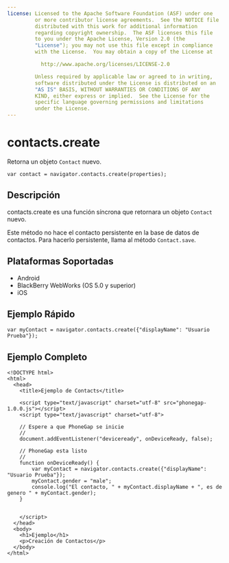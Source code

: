 ```yaml
---
license: Licensed to the Apache Software Foundation (ASF) under one
         or more contributor license agreements.  See the NOTICE file
         distributed with this work for additional information
         regarding copyright ownership.  The ASF licenses this file
         to you under the Apache License, Version 2.0 (the
         "License"); you may not use this file except in compliance
         with the License.  You may obtain a copy of the License at

           http://www.apache.org/licenses/LICENSE-2.0

         Unless required by applicable law or agreed to in writing,
         software distributed under the License is distributed on an
         "AS IS" BASIS, WITHOUT WARRANTIES OR CONDITIONS OF ANY
         KIND, either express or implied.  See the License for the
         specific language governing permissions and limitations
         under the License.
---
```


contacts.create
===============

Retorna un objeto `Contact` nuevo.

    var contact = navigator.contacts.create(properties);

Descripción
-----------

contacts.create es una función síncrona que retornara un objeto `Contact` nuevo.

Este método no hace el contacto persistente en la base de datos de contactos. Para hacerlo persistente, llama al método `Contact.save`.

Plataformas Soportadas
----------------------

- Android
- BlackBerry WebWorks (OS 5.0 y superior)
- iOS

Ejemplo Rápido
-------------

    var myContact = navigator.contacts.create({"displayName": "Usuario Prueba"});

Ejemplo Completo
----------------

    <!DOCTYPE html>
    <html>
      <head>
        <title>Ejemplo de Contacts</title>

        <script type="text/javascript" charset="utf-8" src="phonegap-1.0.0.js"></script>
        <script type="text/javascript" charset="utf-8">

        // Espere a que PhoneGap se inicie
        //
        document.addEventListener("deviceready", onDeviceReady, false);

        // PhoneGap esta listo
        //
        function onDeviceReady() {
			var myContact = navigator.contacts.create({"displayName": "Usuario Prueba"});
			myContact.gender = "male";
			console.log("El contacto, " + myContact.displayName + ", es de genero " + myContact.gender);
        }
    

        </script>
      </head>
      <body>
        <h1>Ejemplo</h1>
        <p>Creación de Contactos</p>
      </body>
    </html>
